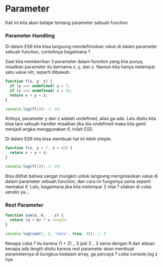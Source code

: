 # Parameter

Kali ini kita akan belajar tentang parameter sebuah function

### Parameter Handling

Di dalam ES6 kita bisa langsung mendefinisikan value di dalam parameter sebuah function, contohnya bagaimana ?

Saat kita memberikan 3 parameter dalam function yang kita punya, misalkan parameter itu bernama x, y, dan z. Namun kita hanya melempar satu value nih, seperti dibawah.

```javascript
function f(x, y, z) {
  if (y === undefined) y = 7;
  if (z === undefined) z = 42;
  return x + y + z;
}

console.log(f(1)); // 50;
```

Artinya, parameter y dan z adalah undefined, alias ga ada. Lalu disitu kita bisa taro sebuah handler misalkan jika dia undefined maka kita ganti menjadi angka menggunakan if, inilah ES5.

Di dalam ES6 kita bisa membuat hal ini lebih simple.

```javascript
function f(x, y = 7, z = 42) {
  return x + y + z;
}

console.log(f(1)); // 50;
```

Bisa dilihat bahwa sangat mungkin untuk langsung menginiasikan value di dalam parameter sebuah function, dan cara ini fungsinya sama seperti memakai if. Lalu, bagaimana jika kita melempar 2 nilai ? silakan di coba sendiri ya...

### Rest Parameter

```javascript
function sum(a, b, ...z) {
  return (a + b) * z.length;
}

console.log(sum(1, 2, 'halo', true, 3)); // 9
```

Kenapa coba ? itu karena (1 + 2) _ 3 jadi 3 _ 3 sama dengan 9 dan alasan kenapa ada length disitu karena rest parameter akan membuat parameternya di bungkus kedalam array, ga percaya ? coba console.log z nya
